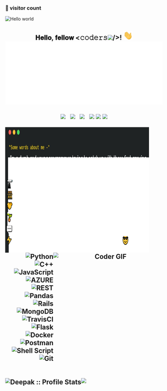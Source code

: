 <!-- <p align="left"> <img src="https://komarev.com/ghpvc/?username=deepsingh9868&label=Views&color=blue&style=plastic" alt="deepak singh" /> </p>

<!-- [![Gmail Badge](https://img.shields.io/badge/-Gmail-c14438?style=flat-square&logo=Gmail&logoColor=white&link=mailto:deepaksingh66013@gmail.com)](mailto:deepaksingh66013@gmail.com) -->

 ### 👀 visitor count

<img src="https://profile-counter.glitch.me/deepsingh9868/count.svg" alt="Hello world" />  

<h2 align="center">𝐇𝐞𝐥𝐥𝐨, 𝐟𝐞𝐥𝐥𝐨𝐰 <𝚌𝚘𝚍𝚎𝚛𝚜<img src="https://github.com/TheDudeThatCode/TheDudeThatCode/blob/master/Assets/Earth.gif" width="24px">/>! <img src="https://raw.githubusercontent.com/ABSphreak/ABSphreak/master/gifs/Hi.gif" width="30px">


<img src = "https://github.com/deepsingh9868/deepak_img/blob/main/svg.svg"/> 

  
<p align='center'>
  <a href="https://github.com/deepsingh9868"><img height="30" src="https://img.shields.io/badge/-github-black?logo=github&style=flat-square"></a>&nbsp;&nbsp;
  <a href="mailto:deepaksingh66013@gmail.com"><img height="30" src="https://img.shields.io/badge/-gmail-black?logo=gmail&style=flat-square"></a>&nbsp;&nbsp;
  <a href="https://www.hackerearth.com/@deepaksingh66013"><img height="30" src="https://img.shields.io/badge/-hackerearth-black?logo=hackerearth&style=flat-square"></a>&nbsp;&nbsp;
  <a href="https://leetcode.com/deepsingh9868/"><img height="30" src="https://img.shields.io/badge/-leetcode-black?logo=leetcode&style=flat-square"></a>
  <a href="https://www.codechef.com/users/deepak_070"><img height="30" src="https://img.shields.io/badge/-codechef-black?logo=codechef&style=flat-square"></a>
  <a href="https://discord.gg/YngxnGQz"><img height="30" src="https://img.shields.io/badge/-discord-black?logo=discord&style=flat-square"></a>
</p>


 <p>
<img align="left" width="460" height="400" src="https://github.com/deepsingh9868/deepak_img/blob/main/intro.png" />
<img align="right" src="https://media.giphy.com/media/dZX3AduGrY3uJ7qCsx/giphy.gif" alt="Coder GIF" width="350" height="400">
 </p>

<br />
 <br/>
 

 
<p>
<img  align="left" src="https://github-readme-stats.vercel.app/api?username=deepsingh9868&show_icons=true&theme=synthwave" alt="Deepak :: Profile Stats" />
<img  align="left" src="https://github-readme-streak-stats.herokuapp.com/?user=deepsingh9868&theme=radical" />
</p>
 
 <br>
  <div align="right" width="400" height="400">  
    <img alt="Python" src="https://img.shields.io/badge/python%20-%2314354C.svg?&style=for-the-badge&logo=python&logoColor=white"/>
    <img alt="C++" src="https://img.shields.io/badge/c++%20-%2300599C.svg?&style=for-the-badge&logo=c%2B%2B&ogoColor=white"/>
    <img alt="JavaScript" src="https://img.shields.io/badge/javascript%20-%23323330.svg?&style=for-the-badge&logo=javascript&logoColor=%23F7DF1E"/>
    <img alt="AZURE" src="https://img.shields.io/badge/Azure-%2300f.svg?&style=for-the-badge&logo=microsoftazure&logoColor=white&color=rgb(54,132,255)"/>
    <img alt="REST" src="https://img.shields.io/badge/{REST API}%20-%23013243.svg?&style=for-the-badge&color=c2f5cd&logoColor=white" />
    <img alt="Pandas" src="https://img.shields.io/badge/django-%23092E20.svg?&style=for-the-badge&logo=django&logoColor=white" />
    <img alt="Rails" src="https://img.shields.io/badge/rails-%23CC0000.svg?style=for-the-badge&logo=ruby-on-rails&logoColor=white"/>
    <img alt="MongoDB" src ="https://img.shields.io/badge/MongoDB-%234ea94b.svg?style=for-the-badge&logo=mongodb&logoColor=white"/>
    <img alt="TravisCI" src="https://img.shields.io/badge/travisci-%232B2F33.svg?style=for-the-badge&logo=travis&logoColor=white"/>
    <img alt="Flask" src="https://img.shields.io/badge/Flask%20-%23EE4C2C.svg?&style=for-the-badge&logo=Flask&logoColor=white&color=rgb(10,10,10)" />
    <img alt="Docker" src="https://img.shields.io/badge/docker%20-%230072C6.svg?&style=for-the-badge&logo=docker&logoColor=white"/>
    <img alt="Postman" src="https://img.shields.io/badge/Postman%20-%23FA7343.svg?&style=for-the-badge&logo=postman&logoColor=white" />
    <img alt="Shell Script" src="https://img.shields.io/badge/shell_script%20-%23121011.svg?&style=for-the-badge&logo=gnu-bash&logoColor=white&color=rgb(10,10,10)"/>
    <img alt="Git" src="https://img.shields.io/badge/git%20-%23F05033.svg?&style=for-the-badge&logo=git&logoColor=white"/>
    
</div>




  
  
  





  
  
